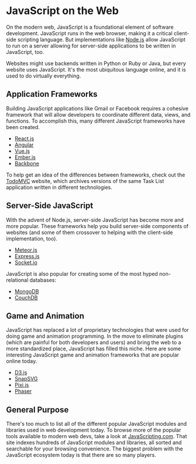 # JavaScript on the Web

On the modern web, JavaScript is a foundational element of software development. JavaScript runs in the web browser, making it a critical client-side scripting language. But implementations like [Node.js](http://nodejs.org) allow JavaScript to run on a server allowing for server-side applications to be written in JavaScript, too.

Websites might use backends written in Python or Ruby or Java, but every website uses JavaScript. It's the most ubiquitous language online, and it is used to do virtually everything.

## Application Frameworks

Building JavaScript applications like Gmail or Facebook requires a cohesive framework that will allow developers to coordinate different data, views, and functions. To accomplish this, many different JavaScript frameworks have been created.

* [React.js](https://facebook.github.io/react/)
* [Angular](https://angular.io)
* [Vue.js](https://vuejs.org/)
* [Ember.js](https://www.emberjs.com/)
* [Backbone](http://backbonejs.org/)

To help get an idea of the differences between frameworks, check out the [TodoMVC](http://todomvc.com/) website, which archives versions of the same Task List application written in different technologies.

## Server-Side JavaScript

With the advent of Node.js, server-side JavaScript has become more and more popular. These frameworks help you build server-side components of websites (and some of them crossover to helping with the client-side implementation, too).

* [Meteor.js](https://www.meteor.com/)
* [Express.js](http://expressjs.com/)
* [Socket.io](http://socket.io/)

JavaScript is also popular for creating some of the most hyped non-relational databases:

* [MongoDB](https://en.wikipedia.org/wiki/MongoDB)
* [CouchDB](https://en.wikipedia.org/wiki/CouchDB)


## Game and Animation

JavaScript has replaced a lot of proprietary technologies that were used for doing game and animation programming. In the move to eliminate plugins (which are painful for both developers and users) and bring the web to a more standardized place, JavaScript has filled this niche. Here are some interesting JavaScript game and animation frameworks that are popular online today.

* [D3.js](https://d3js.org/)
* [SnapSVG](http://snapsvg.io/)
* [Pixi.js](http://www.pixijs.com/)
* [Phaser](http://phaser.io/)

## General Purpose

There's too much to list all of the different popular JavaScript modules and libraries used in web development today. To browse more of the popular tools available to modern web devs, take a look at [JavaScripting.com](http://javascripting.com). That site indexes hundreds of JavaScript modules and libraries, all sorted and searchable for your browsing convenience. The biggest problem with the JavaScript ecosystem today is that there are so many players. 
